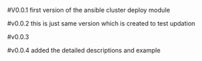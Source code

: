 #V0.0.1
first version of the ansible cluster deploy module 

#v0.0.2
this is just same version which is created to test updation 

#v0.0.3 

#v0.0.4 
added the detailed descriptions and example